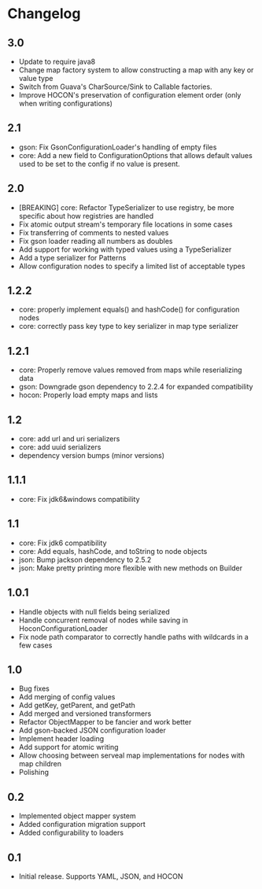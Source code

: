 Changelog
========

3.0
---
- Update to require java8
- Change map factory system to allow constructing a map with any key or value type
- Switch from Guava's CharSource/Sink to Callable factories.
- Improve HOCON's preservation of configuration element order (only when writing configurations)

2.1
---
- gson: Fix GsonConfigurationLoader's handling of empty files
- core: Add a new field to ConfigurationOptions that allows default values used to be set to the config if no value is present.

2.0
---
- [BREAKING] core: Refactor TypeSerializer to use registry, be more specific about how registries are handled
- Fix atomic output stream's temporary file locations in some cases
- Fix transferring of comments to nested values
- Fix gson loader reading all numbers as doubles
- Add support for working with typed values using a TypeSerializer
- Add a type serializer for Patterns
- Allow configuration nodes to specify a limited list of acceptable types

1.2.2
-----
- core: properly implement equals() and hashCode() for configuration nodes
- core: correctly pass key type to key serializer in map type serializer

1.2.1
-----
- core: Properly remove values removed from maps while reserializing data
- gson: Downgrade gson dependency to 2.2.4 for expanded compatibility
- hocon: Properly load empty maps and lists

1.2
---
- core: add url and uri serializers
- core: add uuid serializers
- dependency version bumps (minor versions)


1.1.1
----
- core: Fix jdk6&windows compatibility

1.1
---
- core: Fix jdk6 compatibility
- core: Add equals, hashCode, and toString to node objects
- json: Bump jackson dependency to 2.5.2
- json: Make pretty printing more flexible with new methods on Builder

1.0.1
-----
- Handle objects with null fields being serialized
- Handle concurrent removal of nodes while saving in HoconConfigurationLoader
- Fix node path comparator to correctly handle paths with wildcards in a few cases

1.0
---
- Bug fixes
- Add merging of config values
- Add getKey, getParent, and getPath
- Add merged and versioned transformers
- Refactor ObjectMapper to be fancier and work better
- Add gson-backed JSON configuration loader
- Implement header loading
- Add support for atomic writing
- Allow choosing between serveal map implementations for nodes with map children
- Polishing

0.2
---
- Implemented object mapper system
- Added configuration migration support
- Added configurability to loaders

0.1
---
- Initial release. Supports YAML, JSON, and HOCON
